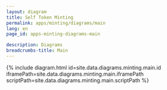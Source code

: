 ```yaml
---
layout: diagram
title: Self Token Minting
permalink: apps/minting/diagrams/main
lang: en
page_id: apps-minting-diagrams-main

description: Diagrams
breadcrumbs-title: Main
---
```

{% include diagram.html id=site.data.diagrams.minting.main.id iframePath=site.data.diagrams.minting.main.iframePath scriptPath=site.data.diagrams.minting.main.scriptPath %}